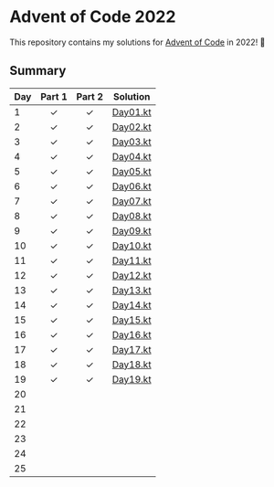 # Advent of Code 2022

This repository contains my solutions for [Advent of Code](https://adventofcode.com/) in 2022! 🎄

## Summary

| Day | Part 1 | Part 2 | Solution                                   |
|-----|:------:|:------:|--------------------------------------------|
| 1   |   ✓    |   ✓    | [Day01.kt](src/main/kotlin/day01/Day01.kt) |
| 2   |   ✓    |   ✓    | [Day02.kt](src/main/kotlin/day02/Day02.kt) |
| 3   |   ✓    |   ✓    | [Day03.kt](src/main/kotlin/day03/Day03.kt) |
| 4   |   ✓    |   ✓    | [Day04.kt](src/main/kotlin/day04/Day04.kt) |
| 5   |   ✓    |   ✓    | [Day05.kt](src/main/kotlin/day05/Day05.kt) |
| 6   |   ✓    |   ✓    | [Day06.kt](src/main/kotlin/day06/Day06.kt) |
| 7   |   ✓    |   ✓    | [Day07.kt](src/main/kotlin/day07/Day07.kt) |
| 8   |   ✓    |   ✓    | [Day08.kt](src/main/kotlin/day08/Day08.kt) |
| 9   |   ✓    |   ✓    | [Day09.kt](src/main/kotlin/day09/Day09.kt) |
| 10  |   ✓    |   ✓    | [Day10.kt](src/main/kotlin/day10/Day10.kt) |
| 11  |   ✓    |   ✓    | [Day11.kt](src/main/kotlin/day11/Day11.kt) |
| 12  |   ✓    |   ✓    | [Day12.kt](src/main/kotlin/day12/Day12.kt) |
| 13  |   ✓    |   ✓    | [Day13.kt](src/main/kotlin/day13/Day13.kt) |
| 14  |   ✓    |   ✓    | [Day14.kt](src/main/kotlin/day14/Day14.kt) |
| 15  |   ✓    |   ✓    | [Day15.kt](src/main/kotlin/day15/Day15.kt) |
| 16  |   ✓    |   ✓    | [Day16.kt](src/main/kotlin/day16/Day16.kt) |
| 17  |   ✓    |   ✓    | [Day17.kt](src/main/kotlin/day17/Day17.kt) |
| 18  |   ✓    |   ✓    | [Day18.kt](src/main/kotlin/day18/Day18.kt) |
| 19  |   ✓    |   ✓    | [Day19.kt](src/main/kotlin/day19/Day19.kt) |
| 20  |        |        |                                            |
| 21  |        |        |                                            |
| 22  |        |        |                                            |
| 23  |        |        |                                            |
| 24  |        |        |                                            |
| 25  |        |        |                                            |
